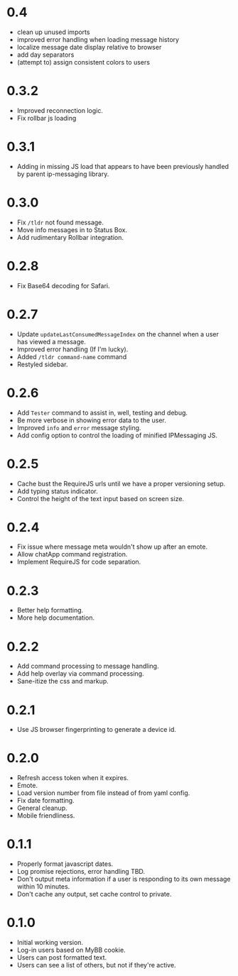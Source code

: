 # 0.4

- clean up unused imports
- improved error handling when loading message history
- localize message date display relative to browser
- add day separators
- (attempt to) assign consistent colors to users


# 0.3.2

- Improved reconnection logic.
- Fix rollbar js loading


# 0.3.1

- Adding in missing JS load that appears to have been previously handled by parent ip-messaging library.


# 0.3.0

- Fix `/tldr` not found message.
- Move info messages in to Status Box.
- Add rudimentary Rollbar integration.


# 0.2.8

- Fix Base64 decoding for Safari.


# 0.2.7

- Update `updateLastConsumedMessageIndex` on the channel when a user has viewed a message.
- Improved error handling (If I'm lucky).
- Added `/tldr command-name` command
- Restyled sidebar.


# 0.2.6

- Add `Tester` command to assist in, well, testing and debug.
- Be more verbose in showing error data to the user.
- Improved `info` and `error` message styling.
- Add config option to control the loading of minified IPMessaging JS.


# 0.2.5

- Cache bust the RequireJS urls until we have a proper versioning setup.
- Add typing status indicator.
- Control the height of the text input based on screen size.


# 0.2.4

- Fix issue where message meta wouldn't show up after an emote.
- Allow chatApp command registration.
- Implement RequireJS for code separation.


# 0.2.3

- Better help formatting.
- More help documentation.


# 0.2.2

- Add command processing to message handling.
- Add help overlay via command processing.
- Sane-itize the css and markup.


# 0.2.1

- Use JS browser fingerprinting to generate a device id.


# 0.2.0

- Refresh access token when it expires.
- Emote.
- Load version number from file instead of from yaml config.
- Fix date formatting.
- General cleanup.
- Mobile friendliness.


# 0.1.1

- Properly format javascript dates.
- Log promise rejections, error handling TBD.
- Don't output meta information if a user is responding to its own message within 10 minutes.
- Don't cache any output, set cache control to private.


# 0.1.0

- Initial working version.
- Log-in users based on MyBB cookie.
- Users can post formatted text.
- Users can see a list of others, but not if they're active.